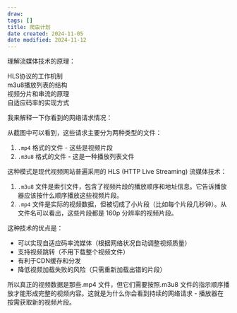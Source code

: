 ```yaml
---
draw:
tags: []
title: 爬虫计划
date created: 2024-11-05
date modified: 2024-11-12
---
```


理解流媒体技术的原理：

HLS协议的工作机制  
m3u8播放列表的结构  
视频分片和串流的原理  
自适应码率的实现方式

我来解释一下你看到的网络请求情况：

从截图中可以看到，这些请求主要分为两种类型的文件：

1. `.mp4` 格式的文件 - 这些是视频片段
2. `.m3u8` 格式的文件 - 这是一种播放列表文件

这种模式是现代视频网站普遍采用的 HLS (HTTP Live Streaming) 流媒体技术：

1. `.m3u8` 文件是索引文件，包含了视频片段的播放顺序和地址信息。它告诉播放器应该按什么顺序播放这些视频片段。
2. `.mp4` 文件是实际的视频数据，但被切成了小片段（比如每个片段几秒钟）。从文件名可以看出，这些片段都是 160p 分辨率的视频片段。

这种技术的优点是：

- 可以实现自适应码率流媒体（根据网络状况自动调整视频质量）
- 支持视频跳转（不用下载整个视频文件）
- 有利于CDN缓存和分发
- 降低视频加载失败的风险（只需重新加载出错的片段）

所以真正的视频数据是那些.mp4 文件，但它们需要按照.m3u8 文件的指示顺序播放才能形成完整的视频内容。这就是为什么你会看到持续的网络请求 - 播放器在按需获取新的视频片段。
